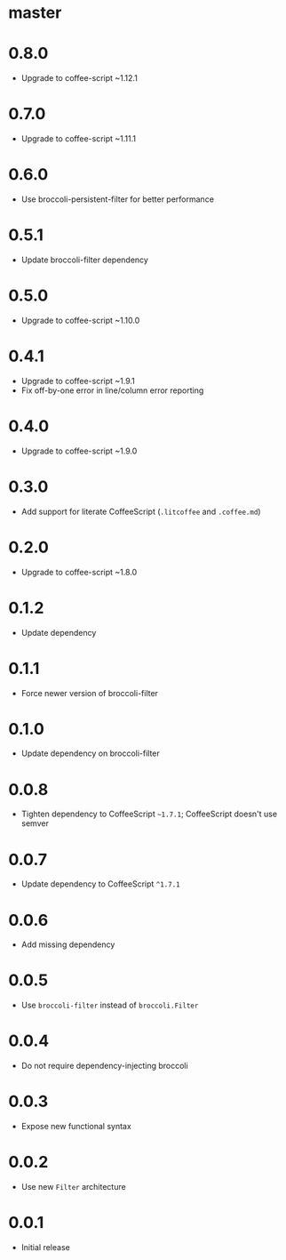 # master

# 0.8.0

* Upgrade to coffee-script ~1.12.1

# 0.7.0

* Upgrade to coffee-script ~1.11.1

# 0.6.0

* Use broccoli-persistent-filter for better performance

# 0.5.1

* Update broccoli-filter dependency

# 0.5.0

* Upgrade to coffee-script ~1.10.0

# 0.4.1

* Upgrade to coffee-script ~1.9.1
* Fix off-by-one error in line/column error reporting

# 0.4.0

* Upgrade to coffee-script ~1.9.0

# 0.3.0

* Add support for literate CoffeeScript (`.litcoffee` and `.coffee.md`)

# 0.2.0

* Upgrade to coffee-script ~1.8.0

# 0.1.2

* Update dependency

# 0.1.1

* Force newer version of broccoli-filter

# 0.1.0

* Update dependency on broccoli-filter

# 0.0.8

* Tighten dependency to CoffeeScript `~1.7.1`; CoffeeScript doesn't use semver

# 0.0.7

* Update dependency to CoffeeScript `^1.7.1`

# 0.0.6

* Add missing dependency

# 0.0.5

* Use `broccoli-filter` instead of `broccoli.Filter`

# 0.0.4

* Do not require dependency-injecting broccoli

# 0.0.3

* Expose new functional syntax

# 0.0.2

* Use new `Filter` architecture

# 0.0.1

* Initial release
